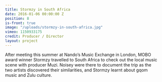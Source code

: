 ```yaml
---
title: Stormzy in South Africa
date: 2016-01-06 00:00:00 Z
position: 8
is-front: true
image: "/uploads/stormzy-in-south-africa.jpg"
vimeo: 1150933175
credit: Producer / Director
layout: project
---
```


After meeting this summer at Nando’s Music Exchange in London, MOBO award winner Stormzy travelled to South Africa to check out the local music scene with producer Muzi. Noisey were there to document the trip as the two artists discovered their similarities, and Stormzy learnt about gqom music and Zulu culture.